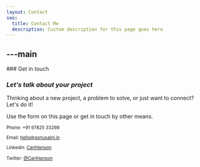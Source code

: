 ```yaml
---
layout: Contact
seo:
  title: Contact Me
  description: Custom description for this page goes here
---
```




---main
---

<PageTitle>
  ### Get in touch

  ### _Let's talk about your project_
</PageTitle>

Thinking about a new project, a problem to solve, or just want to connect? Let's do it!

Use the form on this page or get in touch by other means.

<Sep size="12" />

<small>
  <Icon src="/icons/call.svg" className="inline mr-2 align-middle fill-current text-omega-500" /> Phone: +91 97825 33298

  <Icon src="/icons/mail.svg" className="mr-2 inline align-middle fill-current text-omega-500" /> Email: hello@sonusaini.in

  <Icon src="/icons/logo-linkedin.svg" className="mr-2 inline align-middle fill-current text-omega-500" /> Linkedin: [CarlHanson](http://linkedin.com/vercel)

  <Icon src="/icons/logo-twitter.svg" className="mr-2 inline align-middle fill-current text-omega-500" /> Twitter: [@CarlHanson](http://twitter.com/vercel)
</small>